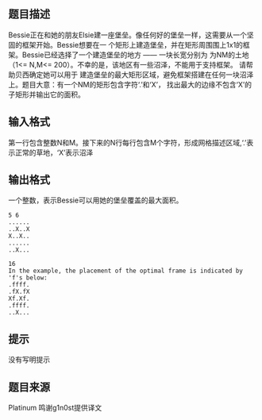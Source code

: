 


## 题目描述
Bessie正在和她的朋友Elsie建一座堡垒。像任何好的堡垒一样，这需要从一个坚固的框架开始。Bessie想要在一
个矩形上建造堡垒，并在矩形周围围上1x1的框架。Bessie已经选择了一个建造堡垒的地方 —— 一块长宽分别为
为NM的土地（1<= N,M<= 200）。不幸的是，该地区有一些沼泽，不能用于支持框架。 请帮助贝西确定她可以用于
建造堡垒的最大矩形区域，避免框架搭建在任何一块沼泽上。题目大意：有一个NM的矩形包含字符‘.’和‘X’，
找出最大的边缘不包含‘X’的子矩形并输出它的面积。
## 输入格式
第一行包含整数N和M。接下来的N行每行包含M个字符，形成网格描述区域,‘.’表示正常的草地，‘X’表示沼泽
## 输出格式
一个整数，表示Bessie可以用她的堡垒覆盖的最大面积。

```input1
5 6
......
..X..X
X..X..
......
..X...

```

```output1
16
In the example, the placement of the optimal frame is indicated by 'f's below:
.ffff.
.fX.fX
Xf.Xf.
.ffff.
..X...
```

## 提示
没有写明提示
## 题目来源
Platinum 鸣谢g1n0st提供译文


